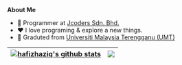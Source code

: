 

**About Me**
- 💼 Programmer at [Jcoders Sdn. Bhd.](https://jcoders.com.my/)
- ❤️ I love programing & explore a new things.
- 🧠 Graduted from [Universiti Malaysia Terengganu (UMT)](https://www.umt.edu.my/) 

| <a href="https://github.com/hafizhaziq307"><img align="center" src="https://github-readme-stats.vercel.app/api?username=hafizhaziq307&count_private=true&show_icons=true&theme=midnight-purple&hide_border=true" alt="hafizhaziq's github stats" /></a> | <a href="https://github.com/hafizhaziq307"><img align="center" src="https://github-readme-stats.vercel.app/api/top-langs/?username=hafizhaziq307&layout=compact&theme=midnight-purple&hide_border=true" /></a> |
| ------------- | ------------- |
